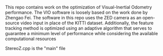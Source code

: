 This repo contains work on the optimization of Visual-Inertial Odometry performance.  The VIO software is 
loosely based on the work done by Zhengao Fei.  The software in this repo uses the ZED camera as an open-source video input in place of the KITTI dataset. Additionally, the feature tracking method is optimized using an adaptive algorithm that serves to guarantee a minimum level of performance while considering the available computational resources

StereoZ.cpp is the "main" file

